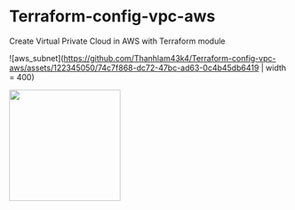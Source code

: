 
# Terraform-config-vpc-aws
Create Virtual Private Cloud in AWS with Terraform module



![aws_subnet](https://github.com/Thanhlam43k4/Terraform-config-vpc-aws/assets/122345050/74c7f868-dc72-47bc-ad63-0c4b45db6419 | width = 400)


<img src= "https://github.com/Thanhlam43k4/Terraform-config-vpc-aws/assets/122345050/74c7f868-dc72-47bc-ad63-0c4b45db6419" width = "200"/>    
